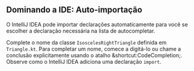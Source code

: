 ## Dominando a IDE: Auto-importação

O IntelliJ IDEA pode importar declarações automaticamente para você se escolher a declaração necessária na lista de autocompletar.

Complete o nome da classe `IsoscelesRightTriangle` definida em `Triangle.kt`. Para completar um nome, comece a digitá-lo ou chame a conclusão explicitamente usando o atalho <span class="shortcut">&shortcut:CodeCompletion;</span>. Observe como o IntelliJ IDEA adiciona uma declaração `import`.